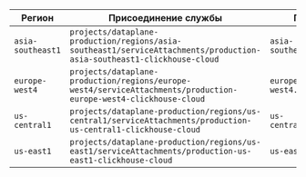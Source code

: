 | Регион        | Присоединение службы                                    | Приватный DNS домен         |
|---------------|--------------------------------------------------------|-----------------------------|
| `asia-southeast1` | `projects/dataplane-production/regions/asia-southeast1/serviceAttachments/production-asia-southeast1-clickhouse-cloud` | `asia-southeast1.p.gcp.clickhouse.cloud` |
| `europe-west4` | `projects/dataplane-production/regions/europe-west4/serviceAttachments/production-europe-west4-clickhouse-cloud` | `europe-west4.p.gcp.clickhouse.cloud`  |
| `us-central1` | `projects/dataplane-production/regions/us-central1/serviceAttachments/production-us-central1-clickhouse-cloud` | `us-central1.p.gcp.clickhouse.cloud`  |
| `us-east1`    | `projects/dataplane-production/regions/us-east1/serviceAttachments/production-us-east1-clickhouse-cloud` | `us-east1.p.gcp.clickhouse.cloud`  |
